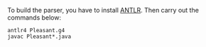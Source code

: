 To build the parser, you have to install [ANTLR](http://www.antlr.org).
Then carry out the commands below:

```
antlr4 Pleasant.g4
javac Pleasant*.java
```
